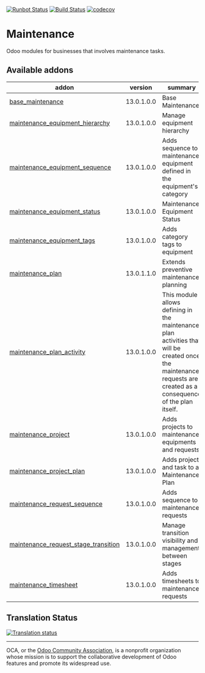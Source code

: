 [![Runbot Status](https://runbot.odoo-community.org/runbot/badge/flat/240/13.0.svg)](https://runbot.odoo-community.org/runbot/repo/github-com-oca-maintenance-240)
[![Build Status](https://travis-ci.org/OCA/maintenance.svg?branch=13.0)](https://travis-ci.org/OCA/maintenance)
[![codecov](https://codecov.io/gh/OCA/maintenance/branch/13.0/graph/badge.svg)](https://codecov.io/gh/OCA/maintenance)

# Maintenance

Odoo modules for businesses that involves maintenance tasks.

[//]: # (addons)

Available addons
----------------
addon | version | summary
--- | --- | ---
[base_maintenance](base_maintenance/) | 13.0.1.0.0 | Base Maintenance
[maintenance_equipment_hierarchy](maintenance_equipment_hierarchy/) | 13.0.1.0.0 | Manage equipment hierarchy
[maintenance_equipment_sequence](maintenance_equipment_sequence/) | 13.0.1.0.0 | Adds sequence to maintenance equipment defined in the equipment's category
[maintenance_equipment_status](maintenance_equipment_status/) | 13.0.1.0.0 | Maintenance Equipment Status
[maintenance_equipment_tags](maintenance_equipment_tags/) | 13.0.1.0.0 | Adds category tags to equipment
[maintenance_plan](maintenance_plan/) | 13.0.1.1.0 | Extends preventive maintenance planning
[maintenance_plan_activity](maintenance_plan_activity/) | 13.0.1.0.0 | This module allows defining in the maintenance plan activities that will be created once the maintenance requests are created as a consequence of the plan itself.
[maintenance_project](maintenance_project/) | 13.0.1.0.0 | Adds projects to maintenance equipments and requests
[maintenance_project_plan](maintenance_project_plan/) | 13.0.1.0.0 | Adds project and task to a Maintenance Plan
[maintenance_request_sequence](maintenance_request_sequence/) | 13.0.1.0.0 | Adds sequence to maintenance requests
[maintenance_request_stage_transition](maintenance_request_stage_transition/) | 13.0.1.0.0 | Manage transition visibility and management between stages
[maintenance_timesheet](maintenance_timesheet/) | 13.0.1.0.0 | Adds timesheets to maintenance requests

[//]: # (end addons)

## Translation Status

[![Translation status](https://translation.odoo-community.org/widgets/maintenance-13-0/-/multi-auto.svg)](https://translation.odoo-community.org/engage/maintenance-13-0/?utm_source=widget)

----
OCA, or the [Odoo Community Association](http://odoo-community.org/), is a nonprofit organization whose
mission is to support the collaborative development of Odoo features and
promote its widespread use.
